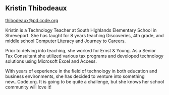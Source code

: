 ## Kristin Thibodeaux

[thibodeaux@pd.code.org](mailto:thibodeaux@pd.code.org)

Kristin is a Technology Teacher at South Highlands Elementary School in Shreveport.  She has taught for 8 years teaching Discoveries, 4th grade, and middle school Computer Literacy and Journey to Careers. 

Prior to delving into teaching, she worked for Ernst & Young.   As a Senior Tax Consultant she utilized various tax programs and developed technology solutions using Microsoft Excel and Access. 

With years of experience in the field of technology in both education and business environments, she has decided to venture into something new...Code.org.   It is going to be quite a challenge, but she knows her school community will love it!